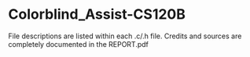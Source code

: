 # Colorblind_Assist-CS120B

File descriptions are listed within each .c/.h file.
Credits and sources are completely documented in the REPORT.pdf
